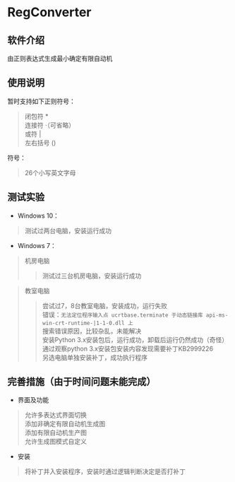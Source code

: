 # RegConverter

## 软件介绍
由正则表达式生成最小确定有限自动机  

## 使用说明
暂时支持如下正则符号：
>闭包符   *  
>连接符   ·（可省略）  
>或符     |  
>左右括号 ()  

符号：
>26个小写英文字母  

## 测试实验
* Windows 10：
>测试过两台电脑，安装运行成功  

* Windows 7：
>机房电脑  
>>测试过三台机房电脑，安装运行成功  

>教室电脑
>>尝试过7，8台教室电脑，安装成功，运行失败  
>>错误：`无法定位程序输入点 ucrtbase.terminate 于动态链接库 api-ms-win-crt-runtime-|1-1-0.dll 上`  
>>搜索错误原因，比较杂乱，未能解决  
>>安装Python 3.x安装包后，运行成功，卸载后运行仍然成功（奇怪）  
>>通过观察python 3.x安装包安装内容发现需要补丁KB2999226  
>>另选电脑单独安装补丁，成功执行程序  

## 完善措施（由于时间问题未能完成）
* 界面及功能
>允许多表达式界面切换  
>添加非确定有限自动机生成图  
>添加有限自动机生产图  
>允许生成图模式自定义  
* 安装
>将补丁并入安装程序，安装时通过逻辑判断决定是否打补丁  
